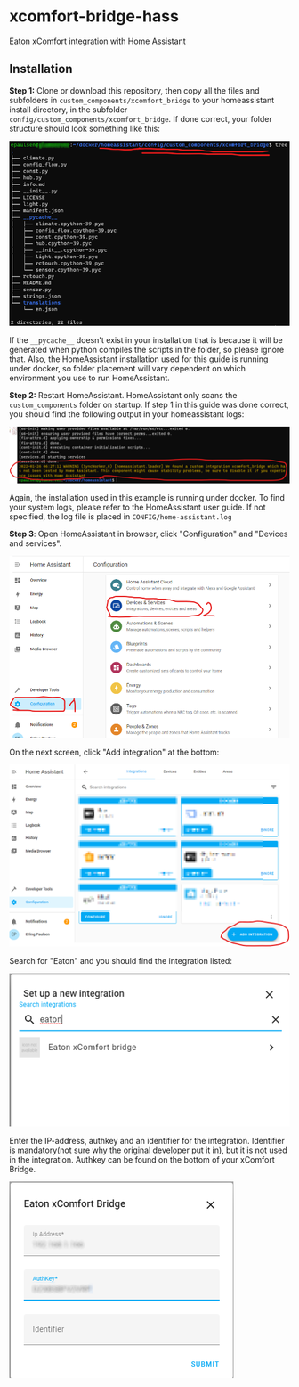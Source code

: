 # xcomfort-bridge-hass

Eaton xComfort integration with Home Assistant

## Installation

**Step 1:** Clone or download this repository, then copy all the files and subfolders in `custom_components/xcomfort_bridge` to your homeassistant install directory, 
in the subfolder `config/custom_components/xcomfort_bridge`.  If done correct, your folder structure should look something like this:

![Folder structure](doc/images/folders.png)

If the `__pycache__` doesn't exist in your installation that is because it will be generated when python compiles the scripts in the folder, so please ignore that.
Also, the HomeAssistant installation used for this guide is running under docker, so folder placement will vary dependent on which environment you use to run HomeAssistant.

**Step 2:** Restart HomeAssistant.  HomeAssistant only scans the `custom_components` folder on startup.  If step 1 in this guide was done correct, you should find the following output in your homeassistant logs:

![Logs](doc/images/log.png)

Again, the installation used in this example is running under docker.  To find your system logs, please refer to the HomeAssistant user guide.
If not specified, the log file is placed in `CONFIG/home-assistant.log`

**Step 3**:  Open HomeAssistant in browser, click "Configuration" and "Devices and services".

![Logs](doc/images/step1.png)


On the next screen, click "Add integration" at the bottom:

![Logs](doc/images/step2.png)


Search for "Eaton" and you should find the integration listed:

![Logs](doc/images/step3.png)


Enter the IP-address, authkey and an identifier for the integration.  Identifier is mandatory(not sure why the original developer put it in), but it is not used in the integration.  Authkey can be found on the bottom of your xComfort Bridge.

![Logs](doc/images/step4.png)
